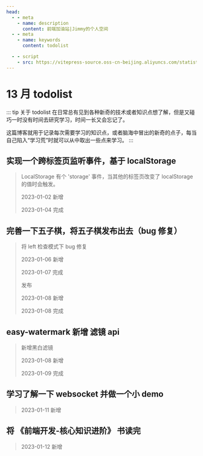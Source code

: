 ```yaml
---
head:
  - - meta
    - name: description
      content: 前端加油站|Jimmy的个人空间
  - - meta
    - name: keywords
      content: todolist

  - - script
    - src: https://vitepress-source.oss-cn-beijing.aliyuncs.com/statistics.js
---
```


# 13 月 todolist

::: tip 关于 todolist
在日常总有见到各种新奇的技术或者知识点想了解，但是又碰巧一时没有时间去研究学习，时间一长又会忘记了。

这篇博客就用于记录每次需要学习的知识点，或者脑海中冒出的新奇的点子，每当自己陷入“学习荒”时就可以从中取出一些点来学习。
:::

## 实现一个跨标签页监听事件，基于 localStorage

> LocalStorage 有个 'storage' 事件，当其他的标签页改变了 localStorage 的值时会触发。
>
> 2023-01-02 新增
>
> 2023-01-04 完成

## 完善一下五子棋，将五子棋发布出去（bug 修复）

> 将 left 检查模式下 bug 修复
>
> 2023-01-06 新增
>
> 2023-01-07 完成
>
> 发布
>
> 2023-01-08 新增
>
> 2023-01-08 完成

## easy-watermark 新增 滤镜 api

> 新增黑白滤镜
>
> 2023-01-08 新增
>
> 2023-01-09 完成

## 学习了解一下 websocket 并做一个小 demo

> 2023-01-11 新增

## 将 《前端开发-核心知识进阶》 书读完

> 2023-01-12 新增
